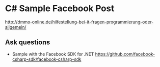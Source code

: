 ﻿# C# Sample Facebook Post

http://dmmo-online.de/hilfestellung-bei-it-fragen-programmierung-oder-allgemein/

## Ask questions

- Sample with the Facebook SDK for .NET https://github.com/facebook-csharp-sdk/facebook-csharp-sdk

